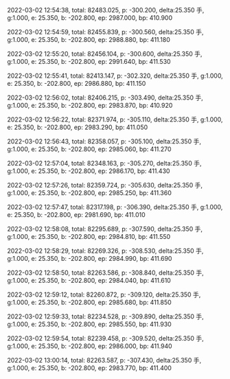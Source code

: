 2022-03-02 12:54:38, total: 82483.025, p: -300.200, delta:25.350 手, g:1.000, e: 25.350, b: -202.800, ep: 2987.000, bp: 410.900

2022-03-02 12:54:59, total: 82455.839, p: -300.560, delta:25.350 手, g:1.000, e: 25.350, b: -202.800, ep: 2988.880, bp: 411.180

2022-03-02 12:55:20, total: 82456.104, p: -300.600, delta:25.350 手, g:1.000, e: 25.350, b: -202.800, ep: 2991.640, bp: 411.530

2022-03-02 12:55:41, total: 82413.147, p: -302.320, delta:25.350 手, g:1.000, e: 25.350, b: -202.800, ep: 2986.880, bp: 411.150

2022-03-02 12:56:02, total: 82406.215, p: -303.490, delta:25.350 手, g:1.000, e: 25.350, b: -202.800, ep: 2983.870, bp: 410.920

2022-03-02 12:56:22, total: 82371.974, p: -305.110, delta:25.350 手, g:1.000, e: 25.350, b: -202.800, ep: 2983.290, bp: 411.050

2022-03-02 12:56:43, total: 82358.057, p: -305.100, delta:25.350 手, g:1.000, e: 25.350, b: -202.800, ep: 2985.060, bp: 411.270

2022-03-02 12:57:04, total: 82348.163, p: -305.270, delta:25.350 手, g:1.000, e: 25.350, b: -202.800, ep: 2986.170, bp: 411.430

2022-03-02 12:57:26, total: 82359.724, p: -305.630, delta:25.350 手, g:1.000, e: 25.350, b: -202.800, ep: 2985.250, bp: 411.360

2022-03-02 12:57:47, total: 82317.198, p: -306.390, delta:25.350 手, g:1.000, e: 25.350, b: -202.800, ep: 2981.690, bp: 411.010

2022-03-02 12:58:08, total: 82295.689, p: -307.590, delta:25.350 手, g:1.000, e: 25.350, b: -202.800, ep: 2984.810, bp: 411.550

2022-03-02 12:58:29, total: 82269.326, p: -308.530, delta:25.350 手, g:1.000, e: 25.350, b: -202.800, ep: 2984.990, bp: 411.690

2022-03-02 12:58:50, total: 82263.586, p: -308.840, delta:25.350 手, g:1.000, e: 25.350, b: -202.800, ep: 2984.040, bp: 411.610

2022-03-02 12:59:12, total: 82260.872, p: -309.120, delta:25.350 手, g:1.000, e: 25.350, b: -202.800, ep: 2985.680, bp: 411.850

2022-03-02 12:59:33, total: 82234.528, p: -309.890, delta:25.350 手, g:1.000, e: 25.350, b: -202.800, ep: 2985.550, bp: 411.930

2022-03-02 12:59:54, total: 82239.458, p: -309.520, delta:25.350 手, g:1.000, e: 25.350, b: -202.800, ep: 2986.000, bp: 411.940

2022-03-02 13:00:14, total: 82263.587, p: -307.430, delta:25.350 手, g:1.000, e: 25.350, b: -202.800, ep: 2983.770, bp: 411.400